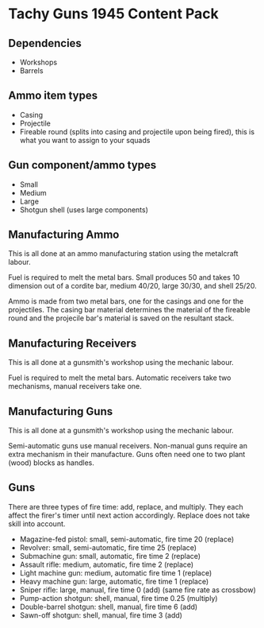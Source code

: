 # Tachy Guns 1945 Content Pack

## Dependencies

- Workshops
- Barrels

## Ammo item types

- Casing
- Projectile
- Fireable round (splits into casing and projectile upon being fired), this is what you want to assign to your squads

## Gun component/ammo types

- Small
- Medium
- Large
- Shotgun shell (uses large components)

## Manufacturing Ammo

This is all done at an ammo manufacturing station using the metalcraft labour.

Fuel is required to melt the metal bars.
Small produces 50 and takes 10 dimension out of a cordite bar, medium 40/20, large 30/30, and shell 25/20.

Ammo is made from two metal bars, one for the casings and one for the projectiles.
The casing bar material determines the material of the fireable round and the projecile bar's material is saved on the resultant stack.

## Manufacturing Receivers

This is all done at a gunsmith's workshop using the mechanic labour.

Fuel is required to melt the metal bars.
Automatic receivers take two mechanisms, manual receivers take one.

## Manufacturing Guns

This is all done at a gunsmith's workshop using the mechanic labour.

Semi-automatic guns use manual receivers.
Non-manual guns require an extra mechanism in their manufacture.
Guns often need one to two plant (wood) blocks as handles.

## Guns

There are three types of fire time: add, replace, and multiply.
They each affect the firer's timer until next action accordingly.
Replace does not take skill into account.

- Magazine-fed pistol: small, semi-automatic, fire time 20 (replace)
- Revolver: small, semi-automatic, fire time 25 (replace)
- Submachine gun: small, automatic, fire time 2 (replace)
- Assault rifle: medium, automatic, fire time 2 (replace)
- Light machine gun: medium, automatic fire time 1 (replace)
- Heavy machine gun: large, automatic, fire time 1 (replace)
- Sniper rifle: large, manual, fire time 0 (add) (same fire rate as crossbow)
- Pump-action shotgun: shell, manual, fire time 0.25 (multiply)
- Double-barrel shotgun: shell, manual, fire time 6 (add)
- Sawn-off shotgun: shell, manual, fire time 3 (add)
